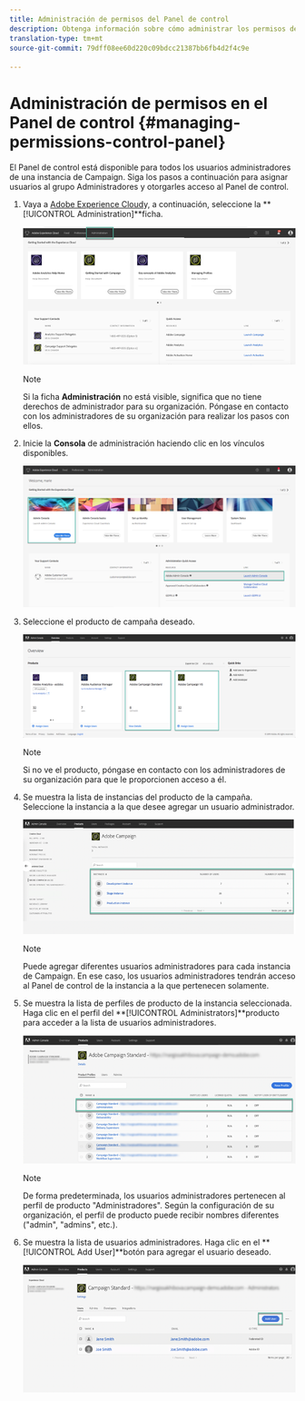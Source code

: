 ```yaml
---
title: Administración de permisos del Panel de control
description: Obtenga información sobre cómo administrar los permisos del Panel de control
translation-type: tm+mt
source-git-commit: 79dff08ee60d220c09bdcc21387bb6fb4d2f4c9e

---
```



# Administración de permisos en el Panel de control {#managing-permissions-control-panel}

El Panel de control está disponible para todos los usuarios administradores de una instancia de Campaign. Siga los pasos a continuación para asignar usuarios al grupo Administradores y otorgarles acceso al Panel de control.

1. Vaya a [Adobe Experience Cloud](https://amc.experiencecloud.adobe.com/exc-content/login.html)y, a continuación, seleccione la **[!UICONTROL Administration]**ficha.

   ![](assets/control_panel_add_user1.png)

   >[!NOTE]
   >
   >Si la ficha <b>Administración</b> no está visible, significa que no tiene derechos de administrador para su organización. Póngase en contacto con los administradores de su organización para realizar los pasos con ellos.

1. Inicie la **Consola** de administración haciendo clic en los vínculos disponibles.

   ![](assets/control_panel_admin1.png)

1. Seleccione el producto de campaña deseado.

   ![](assets/control_panel_add_user3.png)

   >[!NOTE]
   >
   >Si no ve el producto, póngase en contacto con los administradores de su organización para que le proporcionen acceso a él.

1. Se muestra la lista de instancias del producto de la campaña. Seleccione la instancia a la que desee agregar un usuario administrador.

   ![](assets/control_panel_add_user4.png)

   >[!NOTE]
   >
   >Puede agregar diferentes usuarios administradores para cada instancia de Campaign. En ese caso, los usuarios administradores tendrán acceso al Panel de control de la instancia a la que pertenecen solamente.

1. Se muestra la lista de perfiles de producto de la instancia seleccionada. Haga clic en el perfil del **[!UICONTROL Administrators]**producto para acceder a la lista de usuarios administradores.

   ![](assets/control_panel_add_user_5.png)

   >[!NOTE]
   >
   >De forma predeterminada, los usuarios administradores pertenecen al perfil de producto &quot;Administradores&quot;. Según la configuración de su organización, el perfil de producto puede recibir nombres diferentes (&quot;admin&quot;, &quot;admins&quot;, etc.).

1. Se muestra la lista de usuarios administradores. Haga clic en el **[!UICONTROL Add User]**botón para agregar el usuario deseado.

   ![](assets/control_panel_add_user_6.png)

